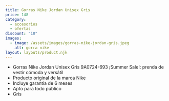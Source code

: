 ```yaml
---
title: Gorras Nike Jordan Unisex Gris
price: 148
category:
  - accesorios
  - ofertas
discount: "10"
images:
  - image: /assets/images/gorras-nike-jordan-gris.jpeg
    alt: gorra nike
layout: layouts/product.njk
---
```

* Gorras Nike Jordan Unisex Gris 9A0724-693 ¡Summer Sale!: prenda de vestir cómoda y versátil
* Producto original de la marca Nike
* Incluye garantía de 6 meses
* Apto para todo público
* Gris